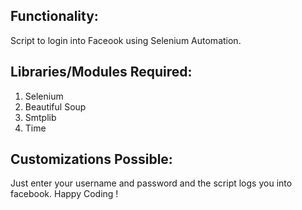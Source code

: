 ## Functionality:
Script to login into Faceook using Selenium Automation.


## Libraries/Modules Required:
1) Selenium
2) Beautiful Soup
3) Smtplib
4) Time


## Customizations Possible:
Just enter your username and password and the script logs you into facebook.
Happy Coding !
